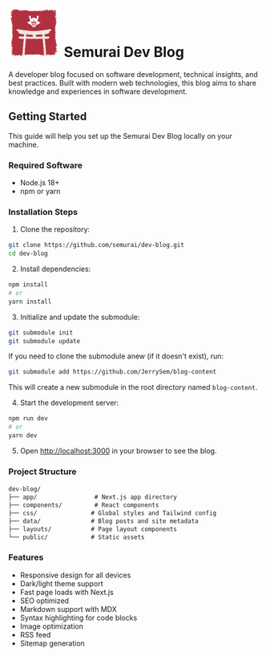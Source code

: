 # ![Semurai Dev Blog](/data/logo.svg) Semurai Dev Blog

A developer blog focused on software development, technical insights, and best practices. Built with modern web technologies, this blog aims to share knowledge and experiences in software development.

## Getting Started

This guide will help you set up the Semurai Dev Blog locally on your machine.

### Required Software

- Node.js 18+
- npm or yarn

### Installation Steps

1. Clone the repository:

```bash
git clone https://github.com/semurai/dev-blog.git
cd dev-blog
```

2. Install dependencies:

```bash
npm install
# or
yarn install
```

3. Initialize and update the submodule:

```bash
git submodule init
git submodule update
```

If you need to clone the submodule anew (if it doesn't exist), run:

```bash
git submodule add https://github.com/JerrySem/blog-content
```

This will create a new submodule in the root directory named `blog-content`.

4. Start the development server:

```bash
npm run dev
# or
yarn dev
```

5. Open [http://localhost:3000](http://localhost:3000) in your browser to see the blog.

### Project Structure

```
dev-blog/
├── app/                # Next.js app directory
├── components/         # React components
├── css/               # Global styles and Tailwind config
├── data/              # Blog posts and site metadata
├── layouts/           # Page layout components
└── public/            # Static assets
```

### Features

- Responsive design for all devices
- Dark/light theme support
- Fast page loads with Next.js
- SEO optimized
- Markdown support with MDX
- Syntax highlighting for code blocks
- Image optimization
- RSS feed
- Sitemap generation
